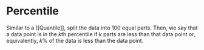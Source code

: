 # Percentile
Similar to a [[Quantile]], split the data into 100 equal parts. Then, we say that a data point is in the $k$th percentile if $k$ parts are less than that data point or, equivalently, $k\%$ of the data is less than the data point. 